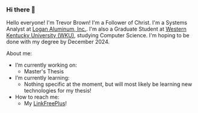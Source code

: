 ### Hi there 👋

Hello everyone! I'm Trevor Brown! I'm a Follower of Christ. I'm a Systems Analyst at [Logan Aluminum, Inc.](https://github.com/LoganAluminum). I'm also a Graduate Student at [Western Kentucky University (WKU)](https://wku.edu/), studying Computer Science. I'm hoping to be done with my degree by December 2024.

About me:
- I’m currently working on:
  - Master's Thesis
- I’m currently learning:
  - Nothing specific at the moment, but will most likely be learning new technologies for my thesis!
- How to reach me:
  - My [LinkFreePlus](http://trevord.me)!
